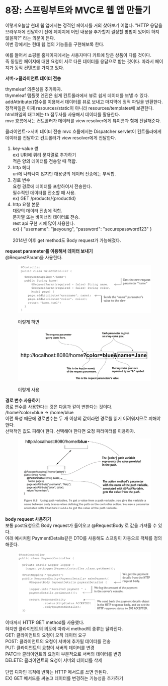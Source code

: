 # 8장: 스프링부트와 MVC로 웹 앱 만들기

이렇게오늘날 현대 웹 앱에서는 정적인 페이지를 거의 찾아보기 어렵다. "HTTP 응답을 브라우저에 전달하기 전에 페이지에 어떤 내용을 추가할지 결정할 방법이 있어야 하지 않을까?" 라는 의문이 든다. \
이번 장에서는 현대 웹 앱의 기능들을 구현해보록 한다.

예를 들어서 쇼핑몰 홈페이지에서는 사용자마다 카트에 담은 상품이 다를 것이다. \
즉 동일한 페이지에 대한 요청이 서로 다른 데이터를 응답으로 받는 것이다. 따라서 페이지가 동적 컨텐츠를 가지고 있다.

**서버->클라이언트 데이터 전송**&#x20;

thymeleaf 의존성을 추가하자. \
thymeleaf 탬플릿 엔진은 쉽게 컨트롤러에서 뷰로 쉽게 데이터를 보낼 수 있다. \
addAttribute()함수를 이용해서 데이터를 뷰로 보내고 마지막에 정적 파일을 반환한다. \
정적파일은 이제 resources/static이 아니라 resources/templates에 보관한다. \
html파일의 태그에는 th 접두사를 사용해서 데이터를 활용한다. \
mvc 흐름에서는 컨트롤러가 데이터를 view resolver에게 뷰이름과 함께 전달해준다.

클라이언트->서버 데이터 전송 mvc 흐름에서는 Dispatcher servlet이 컨트롤러에게 데이터를 전달하고 컨트롤러가 view resolver에게 전달한다.

1. key-value 쌍 \
   ex) URI에 쿼리 문자열로 추가하기 \
   적은 양의 데이터를 전송할 때 적합.
2. http 헤더 \
   uri에 나타나지 않지만 대용량의 데이터 전송에는 부적합.
3. 경로 변수 \
   요청 경로에 데이터를 포함하여서 전송한다. \
   필수적인 데이터를 전소할 때 사용. \
   ex) GET /products/{productId}
4. http 요청 본문 \
   대량의 데이터 전송에 적합. \
   문자열 또는 바이너리 데이터로 전송. \
   rest api 구현 시에 많이 사용한다. \
   ex) { "username": "jaeyoung", "password": "securepassword123" }\
   \
   2014년 이후 get method도 Body request가 가능해졌다.

**request parameter를 이용해서 데이터 보내기** \
@RequestParam을 사용한다.

<figure><img src="../../.gitbook/assets/image (1) (1) (1).png" alt=""><figcaption><p>이렇게 하면</p></figcaption></figure>

<figure><img src="../../.gitbook/assets/image (2) (1).png" alt=""><figcaption><p> 이렇게 사용</p></figcaption></figure>

**경로 변수 사용하기**\
경로 변수를 사용한다는 것은 다음과 같이 변한다는 것이다. \
/home?color=blue -> /home/blue \
이런 특성 때문에 경로변수는 두 개 이상의 값이라면 경로를 읽기 어려워지므로 피해야 한다.\
선택적인 값도 피해야 한다. 선택해야 한다면 요청 파라미터를 이용하자.

<figure><img src="../../.gitbook/assets/image (3).png" alt=""><figcaption></figcaption></figure>

**body request 사용하기**\
보통 post요청으로 Body request가 들어오고 @RequestBody 로 값을 가져올 수 있다. \
아래 예시처럼 PaymentDetails같은 DTO를 사용해도 스프링이 자동으로 객체를 정의해준다.

<figure><img src="../../.gitbook/assets/image (1).png" alt=""><figcaption></figcaption></figure>



이때까지 HTTP GET method를 사용했다. \
하지만 클라이언트의 의도에 따라서 method의 종류는 달라진다. \
GET: 클라이언트의 요청이 오직 데이터 요구 \
POST: 클라이언트의 요청이 서버에 추가될 데이터를 전송 \
PUT: 클라이언트의 요청이 서버의 데이터를 변경 \
PATCH: 클라이언트의 요청이 부분적으로 서버의 데이터를 변경 \
DELETE: 클라이언트의 요청이 서버의 데이터를 삭제\
\
단앱 디자인 목적에 반하는 HTTP 메서드를 쓰면 안된다. \
EX) GET 메서드를 써놓고 데이터를 변경하는 기능성을 추가하기

